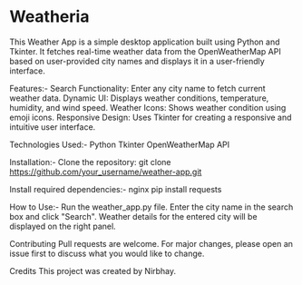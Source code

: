 # Weatheria
This Weather App is a simple desktop application built using Python and Tkinter. It fetches real-time weather data from the OpenWeatherMap API based on user-provided city names and displays it in a user-friendly interface.

Features:-
Search Functionality: Enter any city name to fetch current weather data.
Dynamic UI: Displays weather conditions, temperature, humidity, and wind speed.
Weather Icons: Shows weather condition using emoji icons.
Responsive Design: Uses Tkinter for creating a responsive and intuitive user interface.

Technologies Used:-
Python
Tkinter
OpenWeatherMap API

Installation:-
Clone the repository:
  git clone https://github.com/your_username/weather-app.git
  
Install required dependencies:-
nginx
  pip install requests

  
How to Use:-
Run the weather_app.py file.
Enter the city name in the search box and click "Search".
Weather details for the entered city will be displayed on the right panel.

Contributing
Pull requests are welcome. For major changes, please open an issue first to discuss what you would like to change.

Credits
This project was created by Nirbhay.
